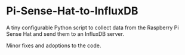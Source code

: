 # Pi-Sense-Hat-to-InfluxDB
A tiny configurable Python script to collect data from the Raspberry Pi Sense Hat and send them to an InfluxDB server.

Minor fixes and adoptions to the code.
